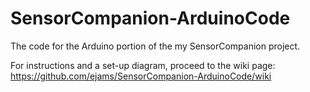 # SensorCompanion-ArduinoCode
The code for the Arduino portion of the my SensorCompanion project.

For instructions and a set-up diagram, proceed to the wiki page:
https://github.com/ejams/SensorCompanion-ArduinoCode/wiki
